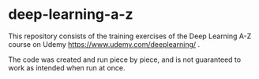 # deep-learning-a-z
This repository consists of the training exercises of the Deep Learning A-Z course on Udemy https://www.udemy.com/deeplearning/ .

The code was created and run piece by piece, and is not guaranteed to work as intended when run at once.
